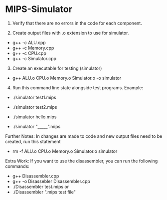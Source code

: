 # MIPS-Simulator

1. Verify that there are no errors in the code for each component.

2. Create output files with .o extension to use for simulator.

  - g++ -c ALU.cpp
  - g++ -c Memory.cpp
  - g++ -c CPU.cpp
  - g++ -c Simulator.cpp
  
3. Create an executable for testing (simulator)
  - g++ ALU.o CPU.o Memory.o Simulator.o -o simulator
  
4. Run this command line state alongside test programs.
Example:
  - ./simulator test1.mips
  - ./simulator test2.mips
  - ./simulator hello.mips
  
  - ./simulator "_____".mips
  
Further Notes:
In changes are made to code and new output files need to be created, run this statement
- rm -f ALU.o CPU.o Memory.o Simulator.o simulator

Extra Work:
If you want to use the disassembler, you can run the following commands:

  - g++ Disassembler.cpp
  - g++ -o Disassebler Disassembler.cpp
  - ./Disassembler test.mips
               or
  - ./Disassembler ".mips test file"
  
